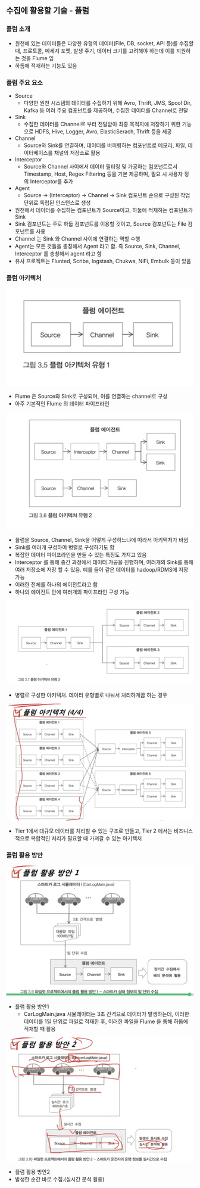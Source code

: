 ## 수집에 활용할 기술 - 플럼
### 플럼 소개
- 원천에 있는 데이터들은 다양한 유형의 데이터(File, DB, socket, API 등)를 수집할 때, 프로토콜, 메세지 포멧, 발생 주기, 데이터 크기를 고려해야 하는데 이를 지원하는 것을 Flume 임
- 하둡에 적재하는 기능도 있음

### 플럼 주요 요소
- Source
  - 다양한 원천 시스템의 데이터를 수집하기 위해 Avro, Thrift, JMS, Spool Dir, Kafka 등 여러 주요 컴포넌트를 제공하며, 수집한 데이터를 Channel로 전달 
- Sink
  - 수집한 데이터를 Channel로 부터 전달받아 최종 목적지에 저장하기 위한 기능으로 HDFS, Hive, Logger, Avro, ElasticSerach, Thrift 등을 제공 
- Channel
  - Source와 Sink를 연결하며, 데이터를 버퍼링하는 컴포넌트로 메모리, 파일, 데이터베이스를 채널의 저장소로 활용 
- Interceptor
  - Source와 Channel 사이에서 데이터 필터링 및 가공하는 컴포넌트로서 Timestamp, Host, Regex Filtering 등을 기본 제공하며, 필요 시 사용자 정의 Interceptor를 추가 
- Agent
  - Source -> (Interceptor) -> Channel -> Sink 컴포넌트 순으로 구성된 작업 단위로 독립된 인스턴스로 생성  
- 원천에서 데이터를 수집하는 컴포넌트가 Source이고, 하둡에 적재하는 컴포넌트가 Sink
- Sink 컴포넌트는 주로 하둡 컴포넌트를 이용할 것이고, Source 컴포넌트는 File 컴포넌트를 사용
- Channel 는 Sink 와 Channel 사이에 연결하는 역할 수행
- Agent는 모든 것들을 총칭해서 Agent 라고 함. 즉 Source, Sink, Channel, Interceptor 를 총칭해서 agent 라고 함
- 유사 프로젝트는 Flunted, Scribe, logstash, Chukwa, NiFi, Embulk 등이 있음

### 플럼 아키텍처

![img](https://github.com/koni114/smart-car/blob/master/img/smart_car_12.png)

- Flume 은 Source와 Sink로 구성되며, 이를 연결하는 channel로 구성
- 아주 기본적인 Flume 의 데이터 파이프라인

![img](https://github.com/koni114/smart-car/blob/master/img/smart_car_13.png)

- 플럼을 Source, Channel, Sink을 어떻게 구성하느냐에 따라서 아키텍처가 바뀜
- Sink를 여러개 구성하여 병렬로 구성하기도 함
- 복잡한 데이터 파이프라인을 만들 수 있는 특징도 가지고 있음
- Interceptor 를 통해 중간 과정에서 데이터 가공을 진행하며, 여러개의 Sink를 통해 여러 저장소에 저장 할 수 있음. 예를 들어 같은 데이터를 hadoop/RDMS에 저장 가능
- 이러한 전체를 하나의 에이전트라고 함
- 하나의 에이전트 안에 여러개의 파이프라인 구성 가능

![img](https://github.com/koni114/smart-car/blob/master/img/smart_car_14.png)

- 병렬로 구성한 아키텍처. 데이터 유형별로 나눠서 처리하게끔 하는 경우

![img](https://github.com/koni114/smart-car/blob/master/img/smart_car_15.png)

- Tier 1에서 대규모 데이터를 처리할 수 있는 구조로 만들고, Tier 2 에서는 비즈니스적으로 복합적인 처리가 필요할 때 가져갈 수 있는 아키텍처

### 플럼 활용 방안
![img](https://github.com/koni114/smart-car/blob/master/img/smart_car_16.png)

- 플럼 활용 방안1
  - CarLogMain.java 시뮬레이터는 3초 간격으로 데이터가 발생하는데, 이러한 데이터를 1일 단위로 파일로 적재한 후, 이러한 파일을 Flume 을 통해 하둡에 적재할 때 활용 

![img](https://github.com/koni114/smart-car/blob/master/img/smart_car_17.png)
- 플럼 활용 방안2
- 발생한 순간 바로 수집.(실시간 분석 활용)